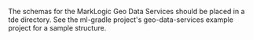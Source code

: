 The schemas for the MarkLogic Geo Data Services should be placed in a tde directory.
See the ml-gradle project's geo-data-services example project for a sample structure.

